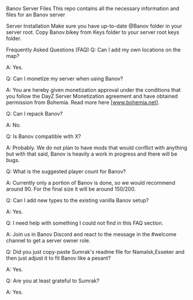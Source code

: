 Banov Server Files
This repo contains all the necessary information and files for an Banov server

Server Installation
Make sure you have up-to-date @Banov folder in your server root. Copy Banov.bikey from Keys folder to your server root keys folder.

Frequently Asked Questions (FAQ)
Q: Can I add my own locations on the map?

A: Yes.

Q: Can I monetize my server when using Banov?

A: You are hereby given monetization approval under the conditions that you follow the DayZ Server Monetization agreement and have obtained permission from Bohemia. Read more here [www.bohemia.net].

Q: Can I repack Banov?

A: No.

Q: Is Banov compatible with X?

A: Probably. We do not plan to have mods that would conflict with anything but with that said, Banov is heavily a work in progress and there will be bugs.

Q: What is the suggested player count for Banov?

A: Currently only a portion of Banov is done, so we would recommend around 90. For the final size it will be around 150/200.

Q: Can I add new types to the existing vanilla Banov setup?

A: Yes.

Q: I need help with something I could not find in this FAQ section.

A: Join us in Banov Discord and react to the message in the #welcome channel to get a server owner role.

Q: Did you just copy-paste Sumrak's readme file for Namalsk,Esseker and then just adjust it to fit Banov like a pesant?

A: Yes.

Q: Are you at least grateful to Sumrak?

A: Yes.
